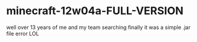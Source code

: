 # minecraft-12w04a-FULL-VERSION
well over 13 years of me and my team searching finally it was a simple .jar file error LOL
